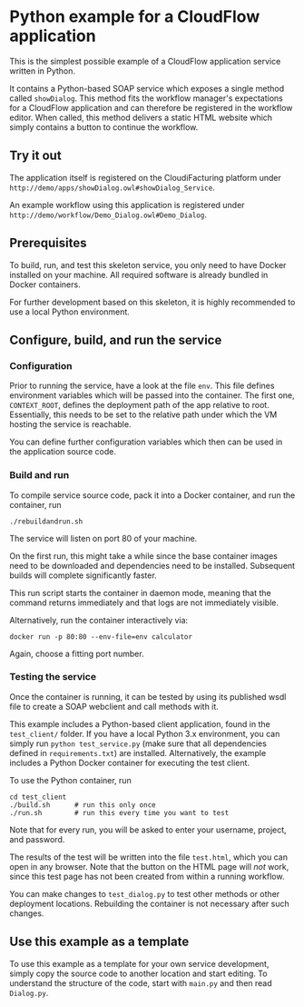 Python example for a CloudFlow application
==========================================

This is the simplest possible example of a CloudFlow application service
written in Python.

It contains a Python-based SOAP service which exposes a single method called
`showDialog`. This method fits the workflow manager's expectations for a
CloudFlow application and can therefore be registered in the workflow editor.
When called, this method delivers a static HTML website which simply contains
a button to continue the workflow.

## Try it out
The application itself is registered on the CloudiFacturing platform under
`http://demo/apps/showDialog.owl#showDialog_Service`.

An example workflow using this application is registered under
`http://demo/workflow/Demo_Dialog.owl#Demo_Dialog`.

## Prerequisites
To build, run, and test this skeleton service, you only need to have Docker
installed on your machine. All required software is already bundled in Docker
containers.

For further development based on this skeleton, it is highly recommended to
use a local Python environment.

## Configure, build, and run the service
### Configuration
Prior to running the service, have a look at the file `env`. This file defines
environment variables which will be passed into the container. The first one,
`CONTEXT_ROOT`, defines the deployment path of the app relative to root.
Essentially, this needs to be set to the relative path under which the VM
hosting the service is reachable.

You can define further configuration variables which then can be used in the
application source code.

### Build and run
To compile service source code, pack it into a Docker container, and run the
container, run
```
./rebuildandrun.sh
```
The service will listen on port 80 of your machine.

On the first run, this might take a while since the base container images need
to be downloaded and dependencies need to be installed. Subsequent builds will
complete significantly faster.

This run script starts the container in daemon mode, meaning that the command
returns immediately and that logs are not immediately visible.

Alternatively, run the container interactively via:
```
docker run -p 80:80 --env-file=env calculator
```
Again, choose a fitting port number.

### Testing the service
Once the container is running, it can be tested by using its published wsdl
file to create a SOAP webclient and call methods with it.

This example includes a Python-based client application, found in the
`test_client/` folder. If you have a local Python 3.x environment, you can
simply run `python test_service.py` (make sure that all dependencies defined in
`requirements.txt`) are installed. Alternatively, the example includes a Python
Docker container for executing the test client.

To use the Python container, run
```
cd test_client
./build.sh      # run this only once
./run.sh        # run this every time you want to test
```
Note that for every run, you will be asked to enter your username, project, and
password.

The results of the test will be written into the file `test.html`, which you
can open in any browser. Note that the button on the HTML page will _not_ work,
since this test page has not been created from within a running workflow.

You can make changes to `test_dialog.py` to test other methods or other
deployment locations. Rebuilding the container is not necessary after such
changes.

## Use this example as a template
To use this example as a template for your own service development, simply copy
the source code to another location and start editing. To understand the
structure of the code, start with `main.py` and then read `Dialog.py`.
